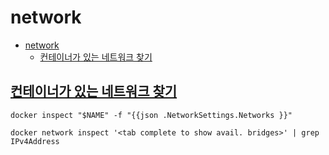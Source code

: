 # network

- [network](#network)
    - [컨테이너가 있는 네트워크 찾기](#컨테이너가-있는-네트워크-찾기)

## [컨테이너가 있는 네트워크 찾기](https://stackoverflow.com/a/43904733)

```shell
docker inspect "$NAME" -f "{{json .NetworkSettings.Networks }}"

docker network inspect '<tab complete to show avail. bridges>' | grep IPv4Address
```
